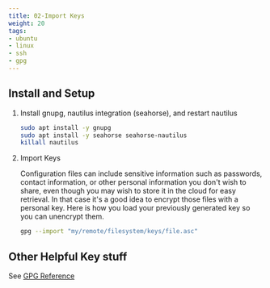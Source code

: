 ```yaml
---
title: 02-Import Keys
weight: 20
tags:
- ubuntu
- linux
- ssh
- gpg
---
```


## Install and Setup

1. Install gnupg, nautilus integration (seahorse), and restart nautilus

    ```bash
    sudo apt install -y gnupg
    sudo apt install -y seahorse seahorse-nautilus
    killall nautilus
    ```

1. Import Keys

    Configuration files can include sensitive information such as passwords, contact information, or other personal information you don't wish to share, even though you may wish to store it in the cloud for easy retrieval.  In that case it's a good idea to encrypt those files with a personal key.  Here is how you load your previously generated key so you can unencrypt them.

    ```bash
    gpg --import "my/remote/filesystem/keys/file.asc"
    ```

## Other Helpful Key stuff

See [GPG Reference](/notebook/gpg-reference)